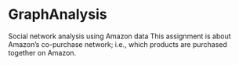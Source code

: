 # GraphAnalysis
Social network analysis using Amazon data
This assignment is about Amazon’s co-purchase network; i.e., which products are purchased together on Amazon. 
